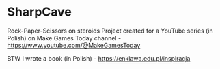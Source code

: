 # SharpCave
Rock-Paper-Scissors on steroids
Project created for a YouTube series (in Polish) on Make Games Today channel - https://www.youtube.com/@MakeGamesToday

BTW I wrote a book (in Polish) - https://enklawa.edu.pl/inspiracja
